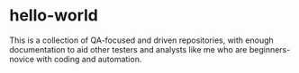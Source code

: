 # hello-world
This is a collection of QA-focused and driven repositories, with enough documentation to aid other testers and analysts like me who are beginners-novice with coding and automation.

